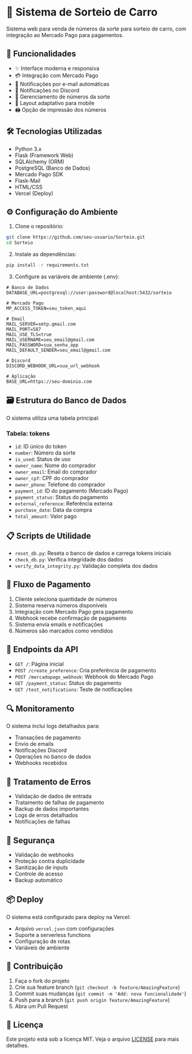 # 🎰 Sistema de Sorteio de Carro

Sistema web para venda de números da sorte para sorteio de carro, com integração ao Mercado Pago para pagamentos.

## 🚀 Funcionalidades

- ✨ Interface moderna e responsiva
- 💳 Integração com Mercado Pago
- 📧 Notificações por e-mail automáticas
- 🔔 Notificações no Discord
- 🎫 Gerenciamento de números da sorte
- 📱 Layout adaptativo para mobile
- 🖨️ Opção de impressão dos números

## 🛠️ Tecnologias Utilizadas

- Python 3.x
- Flask (Framework Web)
- SQLAlchemy (ORM)
- PostgreSQL (Banco de Dados)
- Mercado Pago SDK
- Flask-Mail
- HTML/CSS
- Vercel (Deploy)

## ⚙️ Configuração do Ambiente

1. Clone o repositório:
```bash
git clone https://github.com/seu-usuario/Sorteio.git
cd Sorteio
```

2. Instale as dependências:
```bash
pip install -r requirements.txt
```

3. Configure as variáveis de ambiente (.env):
```env
# Banco de Dados
DATABASE_URL=postgresql://user:password@localhost:5432/sorteio

# Mercado Pago
MP_ACCESS_TOKEN=seu_token_aqui

# Email
MAIL_SERVER=smtp.gmail.com
MAIL_PORT=587
MAIL_USE_TLS=true
MAIL_USERNAME=seu_email@gmail.com
MAIL_PASSWORD=sua_senha_app
MAIL_DEFAULT_SENDER=seu_email@gmail.com

# Discord
DISCORD_WEBHOOK_URL=sua_url_webhook

# Aplicação
BASE_URL=https://seu-dominio.com
```

## 🗃️ Estrutura do Banco de Dados

O sistema utiliza uma tabela principal:

### Tabela: tokens
- `id`: ID único do token
- `number`: Número da sorte
- `is_used`: Status de uso
- `owner_name`: Nome do comprador
- `owner_email`: Email do comprador
- `owner_cpf`: CPF do comprador
- `owner_phone`: Telefone do comprador
- `payment_id`: ID do pagamento (Mercado Pago)
- `payment_status`: Status do pagamento
- `external_reference`: Referência externa
- `purchase_date`: Data da compra
- `total_amount`: Valor pago

## 📋 Scripts de Utilidade

- `reset_db.py`: Reseta o banco de dados e carrega tokens iniciais
- `check_db.py`: Verifica integridade dos dados
- `verify_data_integrity.py`: Validação completa dos dados

## 🔄 Fluxo de Pagamento

1. Cliente seleciona quantidade de números
2. Sistema reserva números disponíveis
3. Integração com Mercado Pago gera pagamento
4. Webhook recebe confirmação de pagamento
5. Sistema envia emails e notificações
6. Números são marcados como vendidos

## 📱 Endpoints da API

- `GET /`: Página inicial
- `POST /create_preference`: Cria preferência de pagamento
- `POST /mercadopago_webhook`: Webhook do Mercado Pago
- `GET /payment_status`: Status do pagamento
- `GET /test_notifications`: Teste de notificações

## 🔍 Monitoramento

O sistema inclui logs detalhados para:
- Transações de pagamento
- Envio de emails
- Notificações Discord
- Operações no banco de dados
- Webhooks recebidos

## 🚨 Tratamento de Erros

- Validação de dados de entrada
- Tratamento de falhas de pagamento
- Backup de dados importantes
- Logs de erros detalhados
- Notificações de falhas

## 🔐 Segurança

- Validação de webhooks
- Proteção contra duplicidade
- Sanitização de inputs
- Controle de acesso
- Backup automático

## 📦 Deploy

O sistema está configurado para deploy na Vercel:
- Arquivo `vercel.json` com configurações
- Suporte a serverless functions
- Configuração de rotas
- Variáveis de ambiente

## 🤝 Contribuição

1. Faça o fork do projeto
2. Crie sua feature branch (`git checkout -b feature/AmazingFeature`)
3. Commit suas mudanças (`git commit -m 'Add: nova funcionalidade'`)
4. Push para a branch (`git push origin feature/AmazingFeature`)
5. Abra um Pull Request

## 📄 Licença

Este projeto está sob a licença MIT. Veja o arquivo [LICENSE](LICENSE) para mais detalhes. 
